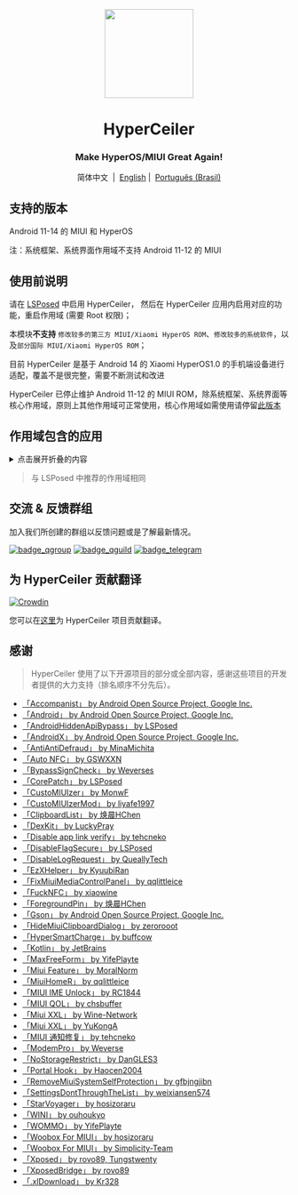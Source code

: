 <div align="center">

<img width="" src="/imgs/icon.png" width=160 height=160 align="center">

# HyperCeiler

### Make HyperOS/MIUI Great Again!

简体中文&nbsp;&nbsp;|&nbsp;&nbsp;[English](/README_en-US.md) |&nbsp;&nbsp;[Português (Brasil)](/README_pt-BR.md)

</div>

## 支持的版本

Android 11-14 的 MIUI 和 HyperOS

注：系统框架、系统界面作用域不支持 Android 11-12 的 MIUI

## 使用前说明

请在 [LSPosed](https://github.com/LSPosed/LSPosed/releases) 中启用 HyperCeiler， 然后在 HyperCeiler 应用内启用对应的功能，重启作用域 (需要 Root 权限)；

本模块<b>不支持</b> `修改较多的第三方 MIUI/Xiaomi HyperOS ROM`、`修改较多的系统软件`，以及`部分国际 MIUI/Xiaomi HyperOS ROM`；

目前 HyperCeiler 是基于 Android 14 的 Xiaomi HyperOS1.0 的手机端设备进行适配，覆盖不是很完整，需要不断测试和改进

HyperCeiler 已停止维护 Android 11-12 的 MIUI ROM，除系统框架、系统界面等核心作用域，原则上其他作用域可正常使用，核心作用域如需使用请停留[此版本](https://github.com/ReChronoRain/Cemiuiler/releases/tag/1.3.130)

## 作用域包含的应用

<details>
    <summary>点击展开折叠的内容</summary>

| 应用名                         | 包名                                |
|:------------------------------|:-----------------------------------|
| 系统框架                       | system                              |
| 系统界面                       | com.android.systemui                |
| 系统桌面                       | com.miui.home                       |
| 系统更新                       | com.android.updater                 |
| Joyose                        | com.xiaomi.joyose                   |
| 小米设置                       | com.xiaomi.misettings               |
| 安全服务 (手机管家、平板管家)    | com.miui.securitycenter              |
| 笔记                           | com.miui.notes                     |
| 壁纸                           | com.miui.miwallpaper               |
| 传送门                         | com.miui.contentextension          |
| 弹幕通知                       | com.xiaomi.barrage                  |
| 百度输入法小米版                | com.baidu.input_mi                  |
| 电话                           | com.android.incallui               |
| 电话服务                       | com.android.phone                   |
| 电量与性能                     | com.miui.powerkeeper                |
| 短信                           | com.android.mms                    |
| 截屏                           | com.miui.screenshot                |
| 垃圾清理                       | com.miui.cleanmaster                |
| 浏览器                         | com.android.browser                 |
| 鲁班（MTB）                    | com.xiaomi.mtb                      |
| 屏幕录制                       | com.miui.screenrecorder             |
| 权限管理服务                    | com.lbe.security.miui               |
| 设置                           | com.android.settings                |
| 搜狗输入法小米版                | com.sohu.inputmethod.sogou.xiaomi    |
| 天气                           | com.miui.weather2                   |
| 互联互通服务 (投屏)             | com.milink.service                   |
| 外部存储设备                    | com.android.externalstorage         |
| 息屏与锁屏编辑 (万象息屏)        | com.miui.aod                         |
| 文件管理                        | com.android.fileexplorer            |
| 系统服务组件                    | com.miui.securityadd                 |
| 下载管理                        | com.android.providers.downloads.ui  |
| 下载管理程序                    | com.android.providers.downloads      |
| 相册                           | com.miui.gallery                    |
| 小米创作                        | com.miui.creation                   |
| 小米互传                        | com.miui.mishare.connectivity       |
| 小米相册 - 编辑                  | com.miui.mediaeditor                |
| 小米云服务                       | com.miui.cloudservice               |
| 小米智能卡                       | com.miui.tsmclient                  |
| 讯飞输入法小米版                 | com.iflytek.inputmethod.miui         |
| 应用包管理组件                   | com.miui.packageinstaller            |
| 应用商店                        | com.xiaomi.market                   |
| 智能助理                        | com.miui.personalassistant          |
| 主题商店 (主题壁纸、壁纸与个性化)   | com.android.thememanager            |
| com.miui.rom                   | com.miui.rom                        |
| 系统安全组件                     | com.miui.guardprovider               |
| 时钟                            | com.android.deskclock                |
| 相机                            | com.android.camera                   |
| 小爱翻译                         | com.xiaomi.aiasst.vision            |
| 小爱建议                         | com.xiaomi.aireco                   |
| 小爱视觉                         | com.xiaomi.scanner                  |
| 小爱同学                         | com.miui.voiceassist                |
| 音乐                             | com.miui.player                    |
| 跨屏协同服务 (MIUI+ Beta 版)      | com.xiaomi.mirror                   |
| NetworkBoost                    | com.xiaomi.NetworkBoost            |
| NFC 服务                         | com.android.nfc                     |
| 音质音效                          | com.miui.misound                   |
| 备份                             | com.miui.backup                     |
| 小米换机                          | com.miui.huanji                     |
| MiTrustService                   | com.xiaomi.trustservice            |

</details>

> 与 LSPosed 中推荐的作用域相同

## 交流 & 反馈群组

加入我们所创建的群组以反馈问题或是了解最新情况。

[![badge_qgroup]][qgroup_url]
[![badge_qguild]][qguild_url]
[![badge_telegram]][telegram_url]

## 为 HyperCeiler 贡献翻译

[![Crowdin](https://badges.crowdin.net/cemiuiler/localized.svg)](https://crowdin.com/project/cemiuiler)

您可以在[这里](https://crwd.in/cemiuiler)为 HyperCeiler 项目贡献翻译。

## 感谢

> HyperCeiler 使用了以下开源项目的部分或全部内容，感谢这些项目的开发者提供的大力支持（排名顺序不分先后）。

- [「Accompanist」 by Android Open Source Project, Google Inc.](https://google.github.io/accompanist)
- [「Android」 by Android Open Source Project, Google Inc.](https://source.android.google.cn/license)
- [「AndroidHiddenApiBypass」 by LSPosed](https://github.com/LSPosed/AndroidHiddenApiBypass)
- [「AndroidX」 by Android Open Source Project, Google Inc.](https://github.com/androidx/androidx)
- [「AntiAntiDefraud」 by MinaMichita](https://github.com/MinaMichita/AntiAntiDefraud)
- [「Auto NFC」 by GSWXXN](https://github.com/GSWXXN/AutoNFC)
- [「BypassSignCheck」 by Weverses](https://github.com/Weverses/BypassSignCheck)
- [「CorePatch」 by LSPosed](https://github.com/LSPosed/CorePatch)
- [「CustoMIUIzer」 by MonwF](https://github.com/MonwF/customiuizer)
- [「CustoMIUIzerMod」 by liyafe1997](https://github.com/liyafe1997/CustoMIUIzerMod)
- [「ClipboardList」 by 焕晨HChen](https://github.com/HChenX/ClipboardList)
- [「DexKit」 by LuckyPray](https://github.com/LuckyPray/DexKit)
- [「Disable app link verify」 by tehcneko](https://github.com/Xposed-Modules-Repo/io.github.tehcneko.applinkverify)
- [「DisableFlagSecure」 by LSPosed](https://github.com/LSPosed/DisableFlagSecure)
- [「DisableLogRequest」 by QueallyTech](https://github.com/QueallyTech/DisableLogRequest)
- [「EzXHelper」 by KyuubiRan](https://github.com/KyuubiRan/EzXHelper)
- [「FixMiuiMediaControlPanel」 by qqlittleice](https://github.com/qqlittleice/FixMiuiMediaControlPanel)
- [「FuckNFC」 by xiaowine](https://github.com/xiaowine/FuckNFC)
- [「ForegroundPin」 by 焕晨HChen](https://github.com/HChenX/ForegroundPin)
- [「Gson」 by Android Open Source Project, Google Inc.](https://github.com/google/gson)
- [「HideMiuiClipboardDialog」 by zerorooot](https://github.com/zerorooot/HideMiuiClipboardDialog)
- [「HyperSmartCharge」 by buffcow](https://github.com/buffcow/HyperSmartCharge)
- [「Kotlin」 by JetBrains](https://github.com/JetBrains/kotlin)
- [「MaxFreeForm」 by YifePlayte](https://github.com/YifePlayte/MaxFreeForm)
- [「Miui Feature」 by MoralNorm](https://github.com/moralnorm/miui_feature)
- [「MiuiHomeR」 by qqlittleice](https://github.com/qqlittleice/MiuiHome_R)
- [「MIUI IME Unlock」 by RC1844](https://github.com/RC1844/MIUI_IME_Unlock)
- [「MIUI QOL」 by chsbuffer](https://github.com/chsbuffer/MIUIQOL)
- [「Miui XXL」 by Wine-Network](https://github.com/Wine-Network/Miui_XXL)
- [「Miui XXL」 by YuKongA](https://github.com/YuKongA/Miui_XXL)
- [「MIUI 通知修复」 by tehcneko](https://github.com/Xposed-Modules-Repo/io.github.tehcneko.miuinotificationfix)
- [「ModemPro」 by Weverse](https://github.com/Weverses/ModemPro)
- [「NoStorageRestrict」 by DanGLES3](https://github.com/Xposed-Modules-Repo/com.github.dan.nostoragerestrict)
- [「Portal Hook」 by Haocen2004](https://github.com/Haocen2004/PortalHook)
- [「RemoveMiuiSystemSelfProtection」 by gfbjngjibn](https://github.com/gfbjngjibn/RemoveMiuiSystemSelfProtection)
- [「SettingsDontThroughTheList」 by weixiansen574](https://github.com/weixiansen574/settingsdontthroughthelist)
- [「StarVoyager」 by hosizoraru](https://github.com/hosizoraru/StarVoyager)
- [「WINI」 by ouhoukyo](https://github.com/ouhoukyo/WINI)
- [「WOMMO」 by YifePlayte](https://github.com/YifePlayte/WOMMO)
- [「Woobox For MIUI」 by hosizoraru](https://github.com/hosizoraru/WooBoxForMIUI)
- [「Woobox For MIUI」 by Simplicity-Team](https://github.com/Simplicity-Team/WooBoxForMIUI)
- [「Xposed」 by rovo89, Tungstwenty](https://github.com/rovo89/XposedBridge)
- [「XposedBridge」 by rovo89](https://github.com/rovo89/XposedBridge)
- [「.xlDownload」 by Kr328](https://github.com/Kr328/.xlDownload)

[qgroup_url]: https://jq.qq.com/?_wv=1027&k=TedCJq8V

[badge_qgroup]: https://img.shields.io/badge/QQ-群组-4DB8FF?style=for-the-badge&logo=tencentqq

[qguild_url]: https://pd.qq.com/s/35ooe0ssj

[badge_qguild]: https://img.shields.io/badge/QQ-频道-4991D3?style=for-the-badge&logo=tencentqq

[telegram_url]: https://t.me/cemiuiler

[badge_telegram]: https://img.shields.io/badge/dynamic/json?style=for-the-badge&color=2CA5E0&label=Telegram&logo=telegram&query=%24.data.totalSubs&url=https%3A%2F%2Fapi.spencerwoo.com%2Fsubstats%2F%3Fsource%3Dtelegram%26queryKey%3Dcemiuiler
